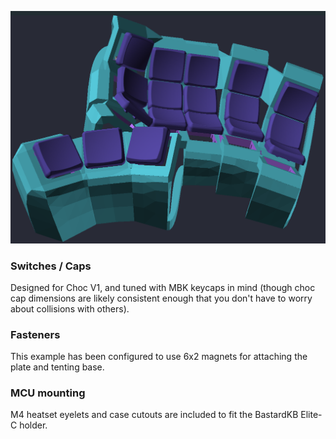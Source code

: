 ![Choctyl MBK](choctyl_mbk.png)

### Switches / Caps
Designed for Choc V1, and tuned with MBK keycaps in mind (though choc cap
dimensions are likely consistent enough that you don't have to worry about
collisions with others).

### Fasteners
This example has been configured to use 6x2 magnets for attaching the plate and
tenting base.

### MCU mounting
M4 heatset eyelets and case cutouts are included to fit the BastardKB Elite-C
holder.
